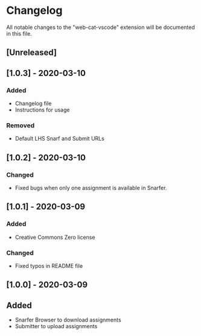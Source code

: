 # Changelog

All notable changes to the "web-cat-vscode" extension will be documented in this file.

## [Unreleased]

## [1.0.3] - 2020-03-10

### Added
- Changelog file
- Instructions for usage

### Removed
- Default LHS Snarf and Submit URLs

## [1.0.2] - 2020-03-10

### Changed
- Fixed bugs when only one assignment is available in Snarfer.

## [1.0.1] - 2020-03-09

### Added
- Creative Commons Zero license

### Changed
- Fixed typos in README file

## [1.0.0] - 2020-03-09

## Added
- Snarfer Browser to download assignments
- Submitter to upload assignments